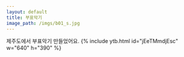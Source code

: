 ```yaml
---
layout: default
title: 부표악기
image_path: /imgs/b01_s.jpg
---
```


제주도에서 부표악기 만들었어요. 
{% include ytb.html id="jEeTMmdjEsc" w="640" h="390" %}